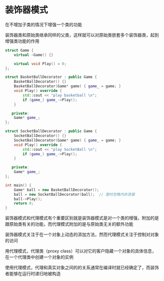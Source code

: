 # 装饰器模式

在不增加子类的情况下增强一个类的功能

装饰器类和原始类继承同样的父类，这样就可以对原始类嵌套多个装饰器类，起到增强类功能的作用

```cpp
struct Game {
    virtual ~Game() {}

    virtual void Play() = 0;
};

struct BasketBallDecorator : public Game {
    BasketBallDecorator() {}
    BasketBallDecorator(Game* game) { game_ = game; }
    void Play() override {
        std::cout << "play basketball \n";
        if (game_) game_->Play();
    }

   private:
    Game* game_;
};

struct SocketBallDecorator : public Game {
    SocketBallDecorator() {}
    SocketBallDecorator(Game* game) { game_ = game; }
    void Play() override {
        std::cout << "play SocketBall \n";
        if (game_) game_->Play();
    }

   private:
    Game* game_;
};

int main() {
    Game* ball = new BasketBallDecorator();
    ball = new SocketBallDecorator(ball);  // 暂时忽略内存泄漏
    ball->Play();
    return 0;
}
```

装饰器模式和代理模式有个重要区别就是装饰器模式是对一个类的增强，附加的是跟原始类有关的功能，而代理模式附加的是与原始类无关的额外功能

装饰器模式关注于在一个对象上动态的添加方法，然而代理模式关注于控制对对象的访问

用代理模式，代理类（proxy class）可以对它的客户隐藏一个对象的具体信息，在一个代理类中创建一个对象的实例

使用代理模式，代理和真实对象之间的的关系通常在编译时就已经确定了，而装饰者能够在运行时递归地被构造